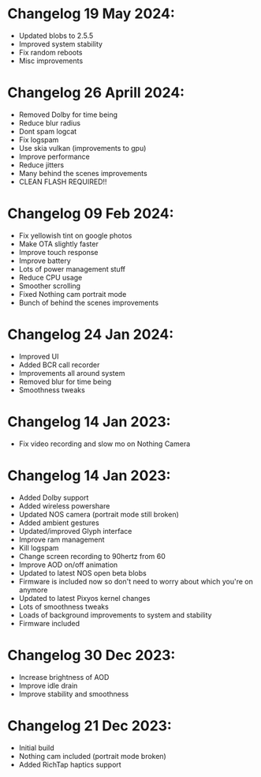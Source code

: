 # Changelog 19 May 2024:
- Updated blobs to 2.5.5
- Improved system stability
- Fix random reboots
- Misc improvements

# Changelog 26 Aprill 2024:
- Removed Dolby for time being
- Reduce blur radius
- Dont spam logcat
- Fix logspam
- Use skia vulkan (improvements to gpu)
- Improve performance
- Reduce jitters
- Many behind the scenes improvements
- CLEAN FLASH REQUIRED!!

# Changelog 09 Feb 2024:
- Fix yellowish tint on google photos
- Make OTA slightly faster
- Improve touch response
- Improve battery
- Lots of power management stuff
- Reduce CPU usage
- Smoother scrolling
- Fixed Nothing cam portrait mode
- Bunch of behind the scenes improvements

# Changelog 24 Jan 2024:
- Improved UI
- Added BCR call recorder
- Improvements all around system
- Removed blur for time being
- Smoothness tweaks

# Changelog 14 Jan 2023:
- Fix video recording and slow mo on Nothing Camera

# Changelog 14 Jan 2023:
- Added Dolby support
- Added wireless powershare
- Updated NOS camera (portrait mode still broken)
- Added ambient gestures
- Updated/improved Glyph interface
- Improve ram management
- Kill logspam
- Change screen recording to 90hertz from 60
- Improve AOD on/off animation
- Updated to latest NOS open beta blobs
- Firmware is included now so don't need to worry about which you're on anymore
- Updated to latest Pixyos kernel changes
- Lots of smoothness tweaks
- Loads of background improvements to system and stability
- Firmware included

# Changelog 30 Dec 2023:
- Increase brightness of AOD
- Improve idle drain
- Improve stability and smoothness

# Changelog 21 Dec 2023:
- Initial build
- Nothing cam included (portrait mode broken)
- Added RichTap haptics support
